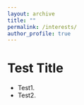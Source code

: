 ```yaml
---
layout: archive
title: ""
permalink: /interests/
author_profile: true
---
```


Test  Title
======
* Test1.
* Test2.